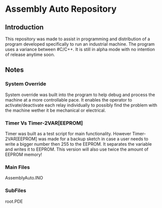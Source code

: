 # Assembly Auto Repository  
## Introduction
This repository was made to assist in programming and distribution of a program developed specifically to run an industrial machine.  The program uses a variance between #C/C++.  It is still in alpha mode with no intention of release anytime soon.  

## Notes
### System Override
System override was built into the program to help debug and process the machine at a more controllable pace.  It enables the operator to activate/deactivate each relay individually to possibly find the problem with the machine wether it be mechanical or electrical.  

### Timer Vs Timer-2VAR[EEPROM]
Timer was built as a test script for main functionality.  However Timer-2VAR[EEPROM] was made for a backup sketch in case a user needs to write a bigger number then 255 to the EEPROM.  It separates the variable and writes it to EEPROM.  This version will also use twice the amount of EEPROM memory!

### Main Files
AssemblyAuto.INO
### SubFiles
root.PDE
